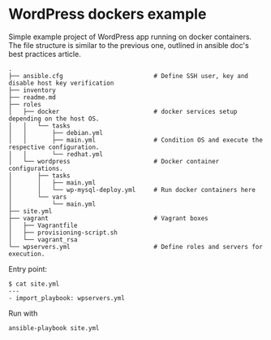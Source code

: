 # WordPress dockers example

Simple example project of WordPress app running on docker containers.  
The file structure is similar to the previous one, outlined in ansible doc's best practices article.  

    .
    ├── ansible.cfg                         # Define SSH user, key and disable host key verification 
    ├── inventory
    ├── readme.md
    ├── roles
    │   ├── docker                          # docker services setup depending on the host OS.
    │   │   └── tasks
    │   │       ├── debian.yml
    │   │       ├── main.yml                # Condition OS and execute the respective configuration.
    │   │       └── redhat.yml
    │   └── wordpress                       # Docker container configurations.
    │       ├── tasks
    │       │   ├── main.yml               
    │       │   └── wp-mysql-deploy.yml     # Run docker containers here 
    │       └── vars
    │           └── main.yml
    ├── site.yml
    ├── vagrant                             # Vagrant boxes
    │   ├── Vagrantfile
    │   ├── provisioning-script.sh
    │   └── vagrant_rsa
    └── wpservers.yml                       # Define roles and servers for execution.

Entry point:  

    $ cat site.yml
    ---
    - import_playbook: wpservers.yml

Run with  

    ansible-playbook site.yml